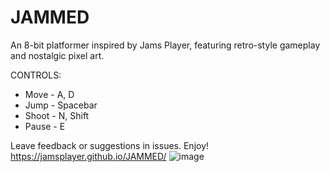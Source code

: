 # JAMMED
An 8-bit platformer inspired by Jams Player, featuring retro-style gameplay and nostalgic pixel art.

CONTROLS: 
* Move - A, D
* Jump - Spacebar
* Shoot - N, Shift
* Pause - E

Leave feedback or suggestions in issues. Enjoy! 
https://jamsplayer.github.io/JAMMED/
![image](https://github.com/user-attachments/assets/4126a93b-7b5d-4edd-b78f-aae124eff760)
